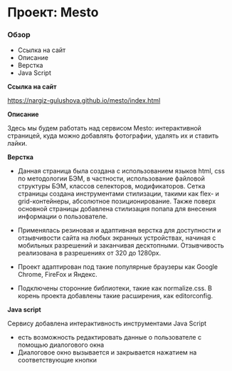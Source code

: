 # Проект: Mesto

### Обзор

* Ссылка на сайт
* Описание
* Верстка
* Java Script


**Ссылка на сайт**

 https://nargiz-gulushova.github.io/mesto/index.html


**Описание**

Здесь мы будем работать над сервисом Mesto: интерактивной страницей, куда можно добавлять фотографии, удалять их и ставить лайки.

**Верстка**

* Данная страница была создана с использованием языков html, css по методологии БЭМ, в частности,
использование файловой структуры БЭМ, классов селекторов, модификаторов.
Сетка страницы создана инструментами стилизации, такими как  flex- и grid-контейнеры, абсолютное позиционирование.
Также поверх основной страницы добавлена стилизация попапа для внесения информации о пользователе.

* Применялась резиновая и адаптивная верстка для доступности и отзывчивости сайта на любых экранных устройствах, начиная с мобильных разрешений и заканчивая десктопными. Отзывчивость реализована в разрешениях от 320 до 1280px.

* Проект адаптирован под такие популярные браузеры как Google Chrome, FireFox и Яндекс.

* Подключены сторонние библиотеки, такие как normalize.css. В корень проекта добавлены такие расширения,
как editorconfig.

**Java script**

Сервису добавлена интерактивность инструментами Java Script
* есть возможность редактировать данные о пользователе с помощью диалогового окна
* Диалоговое окно вызывается и закрывается нажатием на соответствующие кнопки 

